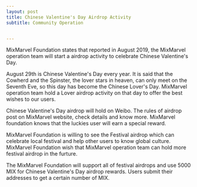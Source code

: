 ```yaml
---
layout: post
title: Chinese Valentine's Day Airdrop Activity
subtitle: Community Operation


---
```


MixMarvel Foundation states that reported in August 2019, the MixMarvel operation team will start a airdrop activity to celebrate Chinese Valentine's Day.

August 29th is Chinese Valentine's Day every year. It is said that the Cowherd and the Spinster, the lover stars in heaven, can only meet on the Seventh Eve, so this day has become the Chinese Lover's Day. MixMarvel operation team hold a Lover airdrop activity on that day to offer the best wishes to our users. 

Chinese Valentine's Day airdrop will hold on  Weibo. The rules of airdrop post on MixMarvel website, check details and know more. MixMarvel foundation knows that the luckies user will earn a special reward. 

MixMarvel Foundation is willing to see the Festival airdrop which can celebrate local festival and help other users to know global culture. MixMarvel Foundation wish that MixMarvel operation team can hold more festival airdrop in the furture. 

The MixMarvel Foundation will support all of festival airdrops and use 5000 MIX for Chinese Valentine's Day airdrop rewards. Users submit their addresses to get a certain number of MIX.
